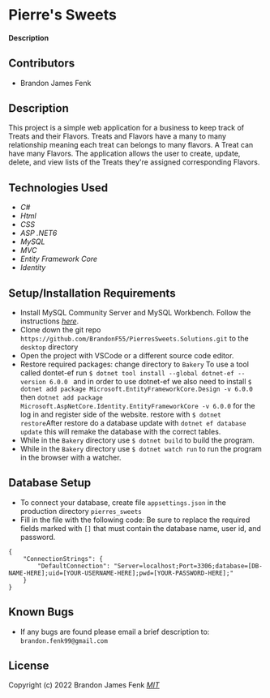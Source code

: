 # Pierre's Sweets

#### Description

## Contributors

* Brandon James Fenk

## Description
 This project is a simple web application for a business to keep track of Treats and their Flavors. Treats and Flavors have a many to many relationship meaning each treat can belongs to many flavors. A Treat can have many Flavors. The application allows the user to create, update, delete, and view lists of the Treats they're assigned corresponding Flavors.

## Technologies Used

* _C#_
* _Html_
* _CSS_
* _ASP .NET6_
* _MySQL_
* _MVC_
* _Entity Framework Core_
* _Identity_


## Setup/Installation Requirements

* Install MySQL Community Server and MySQL Workbench. Follow the instructions _[here](https://www.learnhowtoprogram.com/c-and-net/getting-started-with-c/installing-and-configuring-mysql/)_.
* Clone down the git repo ```https://github.com/BrandonF55/PierresSweets.Solutions.git``` to the ```desktop``` directory
* Open the project with VSCode or a different source code editor.
* Restore required packages: change directory to ```Bakery``` To use a tool called dontet-ef run ```$ dotnet tool install --global dotnet-ef --version 6.0.0
``` and in order to use dotnet-ef we also need to install ```$ dotnet add package Microsoft.EntityFrameworkCore.Design -v 6.0.0``` then ```dotnet add package Microsoft.AspNetCore.Identity.EntityFrameworkCore -v 6.0.0``` for the log in and register side of the website. restore with ```$ dotnet restore```After restore do a database update with ```dotnet ef database update``` this will remake the database with the correct tables.
* While in the ```Bakery``` directory use ```$ dotnet build``` to build the program.
* While in the ```Bakery``` directory use ```$ dotnet watch run``` to run the program in the browser with a watcher.

## Database Setup

* To connect your database, create file ```appsettings.json``` in the production directory ```pierres_sweets```
* Fill in the file with the following code: Be sure to replace the required fields marked with ```[]``` that must contain the database name, user id, and password.
```
{
    "ConnectionStrings": {
        "DefaultConnection": "Server=localhost;Port=3306;database=[DB-NAME-HERE];uid=[YOUR-USERNAME-HERE];pwd=[YOUR-PASSWORD-HERE];"
    }
}
```

## Known Bugs

<!-- * _On the client details page, the appointment link should route to appointment details instead it is routed back to client details_ -->
* If any bugs are found please email a brief description to: ```brandon.fenk99@gmail.com```

## License
Copyright (c) 2022 Brandon James Fenk
_[MIT](https://choosealicense.com/licenses/mit/)_